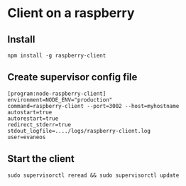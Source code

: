 # Client on a raspberry

## Install

```
npm install -g raspberry-client
```

## Create supervisor config file

```
[program:node-raspberry-client]
environment=NODE_ENV="production"
command=raspberry-client --port=3002 --host=myhostname
autostart=true
autorestart=true
redirect_stderr=true
stdout_logfile=..../logs/raspberry-client.log
user=evaneos
```

## Start the client

```
sudo supervisorctl reread && sudo supervisorctl update
```
